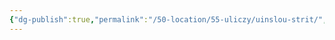```yaml
---
{"dg-publish":true,"permalink":"/50-location/55-uliczy/uinslou-strit/","tags":["локация/улица"]}
---
```


